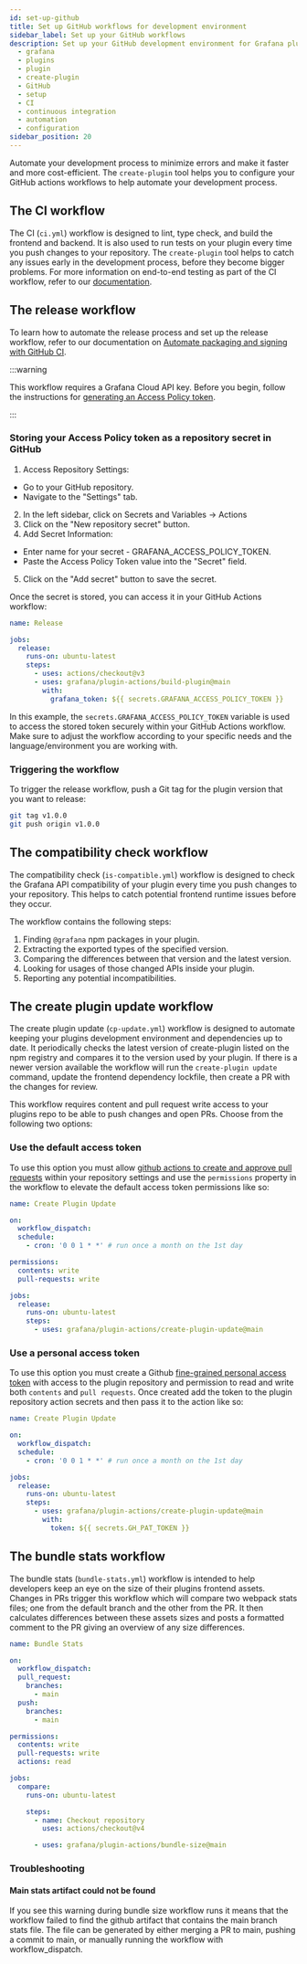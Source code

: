 ```yaml
---
id: set-up-github
title: Set up GitHub workflows for development environment
sidebar_label: Set up your GitHub workflows
description: Set up your GitHub development environment for Grafana plugin development.
  - grafana
  - plugins
  - plugin
  - create-plugin
  - GitHub
  - setup
  - CI
  - continuous integration
  - automation
  - configuration
sidebar_position: 20
---
```


Automate your development process to minimize errors and make it faster and more cost-efficient. The `create-plugin` tool helps you to configure your GitHub actions workflows to help automate your development process.

## The CI workflow

The CI (`ci.yml`) workflow is designed to lint, type check, and build the frontend and backend. It is also used to run tests on your plugin every time you push changes to your repository. The `create-plugin` tool helps to catch any issues early in the development process, before they become bigger problems. For more information on end-to-end testing as part of the CI workflow, refer to our [documentation](/e2e-test-a-plugin/ci.md).

## The release workflow

To learn how to automate the release process and set up the release workflow, refer to our documentation on [Automate packaging and signing with GitHub CI](/publish-a-plugin/build-automation).

:::warning

This workflow requires a Grafana Cloud API key. Before you begin, follow the instructions for [generating an Access Policy token](/publish-a-plugin/sign-a-plugin#generate-an-access-policy-token).

:::

### Storing your Access Policy token as a repository secret in GitHub

1. Access Repository Settings:

- Go to your GitHub repository.
- Navigate to the "Settings" tab.

2. In the left sidebar, click on Secrets and Variables -> Actions
3. Click on the "New repository secret" button.
4. Add Secret Information:

- Enter name for your secret - GRAFANA_ACCESS_POLICY_TOKEN.
- Paste the Access Policy Token value into the "Secret" field.

5. Click on the "Add secret" button to save the secret.

Once the secret is stored, you can access it in your GitHub Actions workflow:

```yaml title="release.yml"
name: Release

jobs:
  release:
    runs-on: ubuntu-latest
    steps:
      - uses: actions/checkout@v3
      - uses: grafana/plugin-actions/build-plugin@main
        with:
          grafana_token: ${{ secrets.GRAFANA_ACCESS_POLICY_TOKEN }}
```

In this example, the `secrets.GRAFANA_ACCESS_POLICY_TOKEN` variable is used to access the stored token securely within your GitHub Actions workflow. Make sure to adjust the workflow according to your specific needs and the language/environment you are working with.

### Triggering the workflow

To trigger the release workflow, push a Git tag for the plugin version that you want to release:

```bash
git tag v1.0.0
git push origin v1.0.0
```

## The compatibility check workflow

The compatibility check (`is-compatible.yml`) workflow is designed to check the Grafana API compatibility of your plugin every time you push changes to your repository. This helps to catch potential frontend runtime issues before they occur.

The workflow contains the following steps:

1. Finding `@grafana` npm packages in your plugin.
1. Extracting the exported types of the specified version.
1. Comparing the differences between that version and the latest version.
1. Looking for usages of those changed APIs inside your plugin.
1. Reporting any potential incompatibilities.

## The create plugin update workflow

The create plugin update (`cp-update.yml`) workflow is designed to automate keeping your plugins development environment and dependencies up to date. It periodically checks the latest version of create-plugin listed on the npm registry and compares it to the version used by your plugin. If there is a newer version available the workflow will run the `create-plugin update` command, update the frontend dependency lockfile, then create a PR with the changes for review.

This workflow requires content and pull request write access to your plugins repo to be able to push changes and open PRs. Choose from the following two options:

### Use the default access token

To use this option you must allow [github actions to create and approve pull requests](https://docs.github.com/en/repositories/managing-your-repositorys-settings-and-features/enabling-features-for-your-repository/managing-github-actions-settings-for-a-repository#preventing-github-actions-from-creating-or-approving-pull-requests) within your repository settings and use the `permissions` property in the workflow to elevate the default access token permissions like so:

```yaml
name: Create Plugin Update

on:
  workflow_dispatch:
  schedule:
    - cron: '0 0 1 * *' # run once a month on the 1st day

permissions:
  contents: write
  pull-requests: write

jobs:
  release:
    runs-on: ubuntu-latest
    steps:
      - uses: grafana/plugin-actions/create-plugin-update@main
```

### Use a personal access token

To use this option you must create a Github [fine-grained personal access token](https://docs.github.com/en/authentication/keeping-your-account-and-data-secure/managing-your-personal-access-tokens) with access to the plugin repository and permission to read and write both `contents` and `pull requests`. Once created add the token to the plugin repository action secrets and then pass it to the action like so:

```yaml
name: Create Plugin Update

on:
  workflow_dispatch:
  schedule:
    - cron: '0 0 1 * *' # run once a month on the 1st day

jobs:
  release:
    runs-on: ubuntu-latest
    steps:
      - uses: grafana/plugin-actions/create-plugin-update@main
        with:
          token: ${{ secrets.GH_PAT_TOKEN }}
```

## The bundle stats workflow

The bundle stats (`bundle-stats.yml`) workflow is intended to help developers keep an eye on the size of their plugins frontend assets. Changes in PRs trigger this workflow which will compare two webpack stats files; one from the default branch and the other from the PR. It then calculates differences between these assets sizes and posts a formatted comment to the PR giving an overview of any size differences.

```yaml title="bundle-stats.yml"
name: Bundle Stats

on:
  workflow_dispatch:
  pull_request:
    branches:
      - main
  push:
    branches:
      - main

permissions:
  contents: write
  pull-requests: write
  actions: read

jobs:
  compare:
    runs-on: ubuntu-latest

    steps:
      - name: Checkout repository
        uses: actions/checkout@v4

      - uses: grafana/plugin-actions/bundle-size@main
```

### Troubleshooting

#### Main stats artifact could not be found

If you see this warning during bundle size workflow runs it means that the workflow failed to find the github artifact that contains the main branch stats file. The file can be generated by either merging a PR to main, pushing a commit to main, or manually running the workflow with workflow_dispatch.
